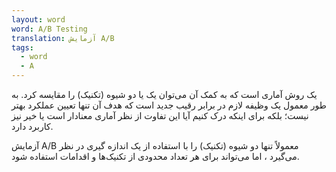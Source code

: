 ```yaml
---
layout: word
word: A/B Testing
translation: آزمایش A/B
tags:
  - word
  - A
---
```


یک روش آماری است که به کمک آن می‌توان یک یا دو شیوه (تکنیک) را مقایسه کرد. به طور معمول یک وظیفه لازم در برابر رقیب جدید است که هدف آن تنها تعیین عملکرد بهتر نیست؛ بلکه برای اینکه درک کنیم آیا این تفاوت از نظر آماری معنادار است یا خیر نیز کاربرد دارد.

آزمایش A/B معمولاً تنها دو شیوه (تکنیک) را با استفاده از یک اندازه گیری در نظر می‌گیرد ، اما می‌تواند برای هر تعداد محدودی از تکنیک‌ها و اقدامات استفاده شود.
